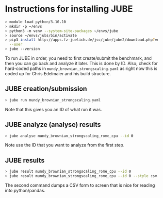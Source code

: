 # Instructions for installing JUBE

```bash
> module load python/3.10.10
> mkdir -p ~/envs
> python3 -m venv --system-site-packages ~/envs/jube
> source ~/envs/jubs/bin/activate
> pip3 install http://apps.fz-juelich.de/jsc/jube/jube2/download.php?version=latest \
  --user
> jube --version
```

To run JUBE in order, you need to first create/submit the benchmark, and then you can 
go back and analyze it later. This is done by ID. Also, check for hard-coded paths
in `mundy_brownian_strongscaling.yaml` as right now this is coded up for Chris Edelmaier
and his build structure.

## JUBE creation/submission

```bash
> jube run mundy_brownian_strongscaling.yaml
```

Note that this gives you an ID of what run it was.

## JUBE analyze (analyse) results

```bash
> jube analyse mundy_brownian_strongscaling_rome_cpu --id 0
```

Note use the ID that you want to analyze from the first step.

## JUBE results

```bash
> jube result mundy_brownian_strongscaling_rome_cpu --id 0
> jube result mundy_brownian_strongscaling_rome_cpu --id 0 --style csv
```

The second command dumps a CSV form to screen that is nice for reading into python/pandas.

